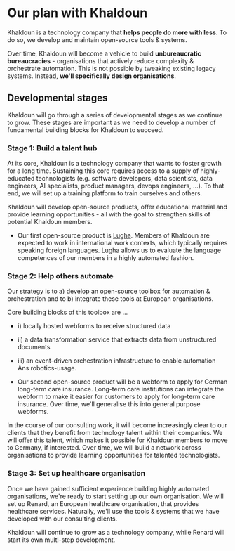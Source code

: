 # Our plan with Khaldoun

Khaldoun is a technology company that **helps people do more with less**.
To do so, we develop and maintain open-source tools & systems.

Over time, Khaldoun will become a vehicle
to build **unbureaucratic bureaucracies** - organisations that actively
reduce complexity & orchestrate automation.
This is not possible by tweaking existing legacy systems.
Instead, **we'll specifically design organisations**.

## Developmental stages

Khaldoun will go through a series of developmental stages
as we continue to grow. These stages are important as we
need to develop a number of fundamental building blocks
for Khaldoun to succeed.

### Stage 1: Build a talent hub

At its core, Khaldoun is a technology company
that wants to foster growth for a long time.
Sustaining this core requires access
to a supply of highly-educated technologists
(e.g. software developers, data scientists, data engineers,
AI specialists, product managers, devops engineers, ...).
To that end, we will set up a training platform
to train ourselves and others.

Khaldoun will develop open-source products, offer educational
material and provide learning opportunities - all with
the goal to strengthen skills of potential Khaldoun members.

- Our first open-source product is
  <a href="https://lugha.xyz" target="_blank">Lugha</a>.
  Members of Khaldoun are expected to work in international work contexts,
  which typically requires speaking foreign languages.
  Lugha allows us to evaluate the language competences
  of our members in a highly automated fashion.

### Stage 2: Help others automate

Our strategy is to a) develop an open-source toolbox for automation & orchestration
and to b) integrate these tools at European organisations.

Core building blocks of this toolbox are ...
- i) locally hosted webforms to receive structured data
- ii) a data transformation service that extracts data from unstructured documents
- iii) an event-driven orchestration infrastructure to enable automation Ans robotics-usage.

- Our second open-source product will be a webform to
  apply for German long-term care insurance.
  Long-term care institutions can integrate the
  webform to make it easier for customers
  to apply for long-term care insurance. Over time, we'll generalise this into general purpose webforms. 

In the course of our consulting work,
it will become increasingly clear to our clients
that they benefit from technology talent within their companies.
We will offer this talent, which makes it possible
for Khaldoun members to move to Germany, if interested.
Over time, we will build a network across organisations
to provide learning opportunities for talented technologists.

### Stage 3: Set up healthcare organisation

Once we have gained sufficient experience
building highly automated organisations,
we're ready to start setting up our own organisation.
We will set up Renard, an European healthcare organisation,
that provides healthcare services.
Naturally, we'll use the tools & systems
that we have developed with our consulting clients.

Khaldoun will continue to grow as a technology company,
while Renard will start its own multi-step development.
